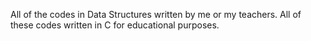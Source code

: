 All of the codes in Data Structures written by me or my teachers.
All of these codes written in C for educational purposes.
